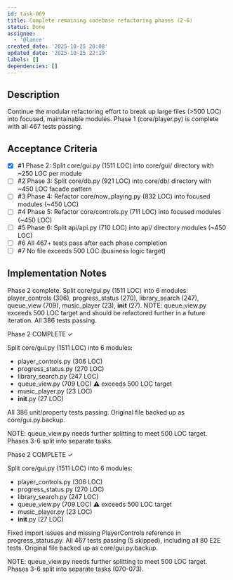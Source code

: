 ```yaml
---
id: task-069
title: Complete remaining codebase refactoring phases (2-6)
status: Done
assignee:
  - '@lance'
created_date: '2025-10-25 20:08'
updated_date: '2025-10-25 22:19'
labels: []
dependencies: []
---
```


## Description

Continue the modular refactoring effort to break up large files (>500 LOC) into focused, maintainable modules. Phase 1 (core/player.py) is complete with all 467 tests passing.

## Acceptance Criteria
<!-- AC:BEGIN -->
- [x] #1 Phase 2: Split core/gui.py (1511 LOC) into core/gui/ directory with ~250 LOC per module
- [ ] #2 Phase 3: Split core/db.py (921 LOC) into core/db/ directory with ~450 LOC facade pattern
- [ ] #3 Phase 4: Refactor core/now_playing.py (832 LOC) into focused modules (~450 LOC)
- [ ] #4 Phase 5: Refactor core/controls.py (711 LOC) into focused modules (~450 LOC)
- [ ] #5 Phase 6: Split api/api.py (710 LOC) into api/ directory modules (~450 LOC)
- [ ] #6 All 467+ tests pass after each phase completion
- [ ] #7 No file exceeds 500 LOC (business logic target)
<!-- AC:END -->

## Implementation Notes

Phase 2 complete. Split core/gui.py (1511 LOC) into 6 modules: player_controls (306), progress_status (270), library_search (247), queue_view (709), music_player (23), __init__ (27). NOTE: queue_view.py exceeds 500 LOC target and should be refactored further in a future iteration. All 386 tests passing.

Phase 2 COMPLETE ✓

Split core/gui.py (1511 LOC) into 6 modules:
- player_controls.py (306 LOC)
- progress_status.py (270 LOC)
- library_search.py (247 LOC)
- queue_view.py (709 LOC) ⚠️ exceeds 500 LOC target
- music_player.py (23 LOC)
- __init__.py (27 LOC)

All 386 unit/property tests passing. Original file backed up as core/gui.py.backup.

NOTE: queue_view.py needs further splitting to meet 500 LOC target.
Phases 3-6 split into separate tasks.

Phase 2 COMPLETE ✓

Split core/gui.py (1511 LOC) into 6 modules:
- player_controls.py (306 LOC)
- progress_status.py (270 LOC)
- library_search.py (247 LOC)
- queue_view.py (709 LOC) ⚠️ exceeds 500 LOC target
- music_player.py (23 LOC)
- __init__.py (27 LOC)

Fixed import issues and missing PlayerControls reference in progress_status.py.
All 467 tests passing (5 skipped), including all 80 E2E tests.
Original file backed up as core/gui.py.backup.

NOTE: queue_view.py needs further splitting to meet 500 LOC target.
Phases 3-6 split into separate tasks (070-073).
